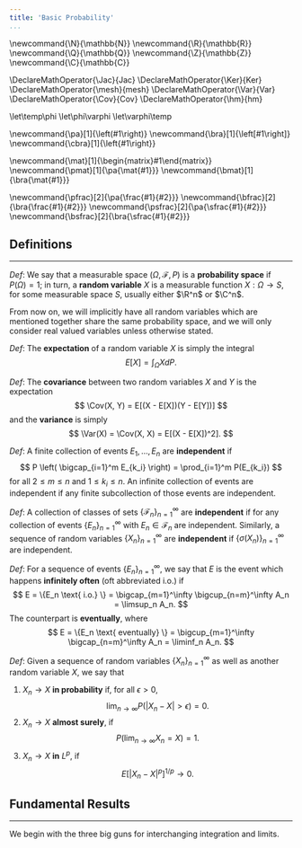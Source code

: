 ```yaml
---
title: 'Basic Probability'
...
```


\newcommand{\N}{\mathbb{N}}
\newcommand{\R}{\mathbb{R}}
\newcommand{\Q}{\mathbb{Q}}
\newcommand{\Z}{\mathbb{Z}}
\newcommand{\C}{\mathbb{C}}

\DeclareMathOperator{\Jac}{Jac}
\DeclareMathOperator{\Ker}{Ker}
\DeclareMathOperator{\mesh}{mesh}
\DeclareMathOperator{\Var}{Var}
\DeclareMathOperator{\Cov}{Cov}
\DeclareMathOperator{\hm}{hm}

\let\temp\phi
\let\phi\varphi
\let\varphi\temp

\newcommand{\pa}[1]{\left(#1\right)}
\newcommand{\bra}[1]{\left[#1\right]}
\newcommand{\cbra}[1]{\left\{#1\right\}}

\newcommand{\mat}[1]{\begin{matrix}#1\end{matrix}}
\newcommand{\pmat}[1]{\pa{\mat{#1}}}
\newcommand{\bmat}[1]{\bra{\mat{#1}}}

\newcommand{\pfrac}[2]{\pa{\frac{#1}{#2}}}
\newcommand{\bfrac}[2]{\bra{\frac{#1}{#2}}}
\newcommand{\psfrac}[2]{\pa{\sfrac{#1}{#2}}}
\newcommand{\bsfrac}[2]{\bra{\sfrac{#1}{#2}}}

## Definitions

-------

_Def_: We say that a measurable space $(\Omega, \mathcal F, P)$ is a **probability space** if $P(\Omega) = 1$; in turn, a **random variable** $X$ is a measurable function $X: \Omega \to S$, for some measurable space $S$, usually either $\R^n$ or $\C^n$.

From now on, we will implicitly have all random variables which are mentioned together share the same probability space, and we will only consider real valued variables unless otherwise stated.

_Def_: The **expectation** of a random variable $X$ is simply the integral
$$
    E[X] = \int_\Omega X dP.
$$

_Def_: The **covariance** between two random variables $X$ and $Y$ is the expectation
$$
    \Cov(X, Y) = E[(X - E[X])(Y - E[Y])]
$$
and the **variance** is simply
$$
    \Var(X) = \Cov(X, X) = E[(X - E[X])^2].
$$

_Def_: A finite collection of events $E_1, \dots, E_n$ are **independent** if
$$
    P \left( \bigcap_{i=1}^m E_{k_i} \right) = \prod_{i=1}^m P(E_{k_i})
$$
for all $2 \leq m \leq n$ and $1 \leq k_i \leq n$. An infinite collection of events are independent if any finite subcollection of those events are independent.

_Def_: A collection of classes of sets $\{\mathcal F_n\}_{n=1}^\infty$ are **independent** if for any collection of events $\{E_n\}_{n=1}^\infty$ with $E_n \in \mathcal F_n$ are independent. Similarly, a sequence of random variables $\{X_n\}_{n=1}^\infty$ are **independent** if $\{\sigma(X_n)\}_{n=1}^\infty$ are independent.

_Def_: For a sequence of events $\{E_n\}_{n=1}^\infty$, we say that $E$ is the event which happens **infinitely often** (oft abbreviated i.o.) if 
$$
    E = \{E_n \text{ i.o.} \} = \bigcap_{m=1}^\infty \bigcup_{n=m}^\infty A_n = \limsup_n A_n.
$$
The counterpart is **eventually**, where
$$
    E = \{E_n \text{ eventually} \} = \bigcup_{m=1}^\infty \bigcap_{n=m}^\infty A_n = \liminf_n A_n.
$$

_Def_: Given a sequence of random variables $\{X_n\}_{n=1}^\infty$ as well as another random variable $X$, we say that

1. $X_n \to X$ **in probability** if, for all $\epsilon > 0$,
$$
    \lim_{n \to \infty} P(|X_n - X| > \epsilon) = 0.
$$
2. $X_n \to X$ **almost surely**, if
$$
    P(\lim_{n \to \infty} X_n = X) = 1.
$$
3. $X_n \to X$ **in** $L^p$, if 
$$
    E[|X_n - X|^p]^{1/p} \to 0.
$$

## Fundamental Results

-------

We begin with the three big guns for interchanging integration and limits.
